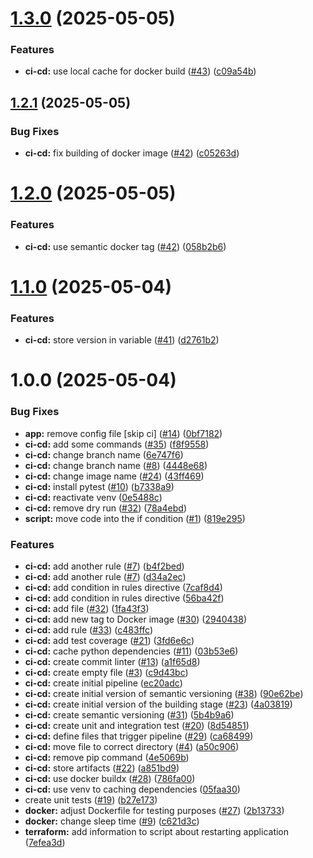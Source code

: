 # [1.3.0](https://gitlab.com/jakubkoziel992/SkillSet/compare/v1.2.1...v1.3.0) (2025-05-05)


### Features

* **ci-cd:** use local cache for docker build ([#43](https://gitlab.com/jakubkoziel992/SkillSet/issues/43)) ([c09a54b](https://gitlab.com/jakubkoziel992/SkillSet/commit/c09a54b4cc618a758c9d102754132abd0acb0a43))

## [1.2.1](https://gitlab.com/jakubkoziel992/SkillSet/compare/v1.2.0...v1.2.1) (2025-05-05)


### Bug Fixes

* **ci-cd:** fix building of docker image ([#42](https://gitlab.com/jakubkoziel992/SkillSet/issues/42)) ([c05263d](https://gitlab.com/jakubkoziel992/SkillSet/commit/c05263d45b34715fbb2e2c203d34aae3d027cf68))

# [1.2.0](https://gitlab.com/jakubkoziel992/SkillSet/compare/v1.1.0...v1.2.0) (2025-05-05)


### Features

* **ci-cd:** use semantic docker tag ([#42](https://gitlab.com/jakubkoziel992/SkillSet/issues/42)) ([058b2b6](https://gitlab.com/jakubkoziel992/SkillSet/commit/058b2b6cf1791edb5624fb5246f18280e4f80e90))

# [1.1.0](https://gitlab.com/jakubkoziel992/SkillSet/compare/v1.0.0...v1.1.0) (2025-05-04)


### Features

* **ci-cd:** store version in variable ([#41](https://gitlab.com/jakubkoziel992/SkillSet/issues/41)) ([d2761b2](https://gitlab.com/jakubkoziel992/SkillSet/commit/d2761b28c101e8fc729de92a7b260781efec6a5d))

# 1.0.0 (2025-05-04)


### Bug Fixes

* **app:** remove config file [skip ci] ([#14](https://gitlab.com/jakubkoziel992/SkillSet/issues/14)) ([0bf7182](https://gitlab.com/jakubkoziel992/SkillSet/commit/0bf7182a1063fc87c0e705c0ef548d1838ab457a))
* **ci-cd:** add some commands ([#35](https://gitlab.com/jakubkoziel992/SkillSet/issues/35)) ([f8f9558](https://gitlab.com/jakubkoziel992/SkillSet/commit/f8f955815dc54ac82dbf61c5678cf6920620473b))
* **ci-cd:** change branch name ([6e747f6](https://gitlab.com/jakubkoziel992/SkillSet/commit/6e747f6f9fd145e68b180661fb3916ff54e3a570))
* **ci-cd:** change branch name ([#8](https://gitlab.com/jakubkoziel992/SkillSet/issues/8)) ([4448e68](https://gitlab.com/jakubkoziel992/SkillSet/commit/4448e685e99d2ca0579361d03c50f0ae26036c34))
* **ci-cd:** change image name ([#24](https://gitlab.com/jakubkoziel992/SkillSet/issues/24)) ([43ff469](https://gitlab.com/jakubkoziel992/SkillSet/commit/43ff469515fcf37c8c2c10ce9313f5da338cc98e))
* **ci-cd:** install pytest ([#10](https://gitlab.com/jakubkoziel992/SkillSet/issues/10)) ([b7338a9](https://gitlab.com/jakubkoziel992/SkillSet/commit/b7338a966ca1a9b36cafc799f503a43da6b090a8))
* **ci-cd:** reactivate venv ([0e5488c](https://gitlab.com/jakubkoziel992/SkillSet/commit/0e5488c084a57e8f1a19e9f14edc1028e82c6f6d))
* **ci-cd:** remove dry run ([#32](https://gitlab.com/jakubkoziel992/SkillSet/issues/32)) ([78a4ebd](https://gitlab.com/jakubkoziel992/SkillSet/commit/78a4ebd5d391c8446a91073506b30aab5633f088))
* **script:** move code into the if condition ([#1](https://gitlab.com/jakubkoziel992/SkillSet/issues/1)) ([819e295](https://gitlab.com/jakubkoziel992/SkillSet/commit/819e295f3b592068bdec6698c7cdf33989c18410))


### Features

* **ci-cd:** add another rule ([#7](https://gitlab.com/jakubkoziel992/SkillSet/issues/7)) ([b4f2bed](https://gitlab.com/jakubkoziel992/SkillSet/commit/b4f2bed5286fd632b49a2e7f4539f0ccabd6e345))
* **ci-cd:** add another rule ([#7](https://gitlab.com/jakubkoziel992/SkillSet/issues/7)) ([d34a2ec](https://gitlab.com/jakubkoziel992/SkillSet/commit/d34a2ecaa12fa7828cb5799628c4894e6dcfed3d))
* **ci-cd:** add condition in rules directive ([7caf8d4](https://gitlab.com/jakubkoziel992/SkillSet/commit/7caf8d4e4e7184a34aae2251e027c0aa1cdc5019))
* **ci-cd:** add condition in rules directive ([56ba42f](https://gitlab.com/jakubkoziel992/SkillSet/commit/56ba42f90bfe605e3c2943e692926a2aafb1abaf))
* **ci-cd:** add file ([#32](https://gitlab.com/jakubkoziel992/SkillSet/issues/32)) ([1fa43f3](https://gitlab.com/jakubkoziel992/SkillSet/commit/1fa43f3ddf188f25e7f687502ef9dbd53e0c0397))
* **ci-cd:** add new tag to Docker image ([#30](https://gitlab.com/jakubkoziel992/SkillSet/issues/30)) ([2940438](https://gitlab.com/jakubkoziel992/SkillSet/commit/2940438566bd7472b58188bf7545371dc0fe6b70))
* **ci-cd:** add rule ([#33](https://gitlab.com/jakubkoziel992/SkillSet/issues/33)) ([c483ffc](https://gitlab.com/jakubkoziel992/SkillSet/commit/c483ffcaf60b1400f8bf8fe2ef3889979c78cce8))
* **ci-cd:** add test coverage ([#21](https://gitlab.com/jakubkoziel992/SkillSet/issues/21)) ([3fd6e6c](https://gitlab.com/jakubkoziel992/SkillSet/commit/3fd6e6cb96717f9e7a5f0902bca20798218f7ffc))
* **ci-cd:** cache python dependencies ([#11](https://gitlab.com/jakubkoziel992/SkillSet/issues/11)) ([03b53e6](https://gitlab.com/jakubkoziel992/SkillSet/commit/03b53e6f660891a58eb6422813082d64720c5f6e))
* **ci-cd:** create commit linter ([#13](https://gitlab.com/jakubkoziel992/SkillSet/issues/13)) ([a1f65d8](https://gitlab.com/jakubkoziel992/SkillSet/commit/a1f65d8ea525c9cdcf784323ef5c34cfcd793749))
* **ci-cd:** create empty file ([#3](https://gitlab.com/jakubkoziel992/SkillSet/issues/3)) ([c9d43bc](https://gitlab.com/jakubkoziel992/SkillSet/commit/c9d43bc5a28c93c327910dd583d83357547aa529))
* **ci-cd:** create initial pipeline ([ec20adc](https://gitlab.com/jakubkoziel992/SkillSet/commit/ec20adc4c5b360d34688173c47b3a2b63c309654))
* **ci-cd:** create initial version of semantic versioning ([#38](https://gitlab.com/jakubkoziel992/SkillSet/issues/38)) ([90e62be](https://gitlab.com/jakubkoziel992/SkillSet/commit/90e62befd0e1155c7b4a41882473bab83cad2de0))
* **ci-cd:** create initial version of the building stage ([#23](https://gitlab.com/jakubkoziel992/SkillSet/issues/23)) ([4a03819](https://gitlab.com/jakubkoziel992/SkillSet/commit/4a038197b22525fa1f039860725569fe714b06ca))
* **ci-cd:** create semantic versioning ([#31](https://gitlab.com/jakubkoziel992/SkillSet/issues/31)) ([5b4b9a6](https://gitlab.com/jakubkoziel992/SkillSet/commit/5b4b9a63ea244ea450d1a62baf005b0a2f2434a5))
* **ci-cd:** create unit and integration test ([#20](https://gitlab.com/jakubkoziel992/SkillSet/issues/20)) ([8d54851](https://gitlab.com/jakubkoziel992/SkillSet/commit/8d54851f2194014cb181e479e4e092b73654d22a))
* **ci-cd:** define files that trigger pipeline ([#29](https://gitlab.com/jakubkoziel992/SkillSet/issues/29)) ([ca68499](https://gitlab.com/jakubkoziel992/SkillSet/commit/ca68499c118a52f0ae00307ad27be6c251e209fb))
* **ci-cd:** move file to correct directory ([#4](https://gitlab.com/jakubkoziel992/SkillSet/issues/4)) ([a50c906](https://gitlab.com/jakubkoziel992/SkillSet/commit/a50c906b5463ef031f16ac9715c936f84e9380b9))
* **ci-cd:** remove pip command ([4e5069b](https://gitlab.com/jakubkoziel992/SkillSet/commit/4e5069b54760e75e4a17e8eefa36f465871efeff))
* **ci-cd:** store artifacts ([#22](https://gitlab.com/jakubkoziel992/SkillSet/issues/22)) ([a851bd9](https://gitlab.com/jakubkoziel992/SkillSet/commit/a851bd9e32839f35ee43cf2db46dbca08dda6980))
* **ci-cd:** use docker buildx ([#28](https://gitlab.com/jakubkoziel992/SkillSet/issues/28)) ([786fa00](https://gitlab.com/jakubkoziel992/SkillSet/commit/786fa003025a302b9a73d4579cd07fc8418f9bd9))
* **ci-cd:** use venv to caching dependencies ([05faa30](https://gitlab.com/jakubkoziel992/SkillSet/commit/05faa30cc76f20f18bbcaefb9ae38defc2713673))
* create unit tests ([#19](https://gitlab.com/jakubkoziel992/SkillSet/issues/19)) ([b27e173](https://gitlab.com/jakubkoziel992/SkillSet/commit/b27e1733d64c2c703fd078a890275b178626b6c5))
* **docker:** adjust Dockerfile for testing purposes ([#27](https://gitlab.com/jakubkoziel992/SkillSet/issues/27)) ([2b13733](https://gitlab.com/jakubkoziel992/SkillSet/commit/2b13733a20c63678900ca06f1a9a941216289610))
* **docker:** change sleep time ([#9](https://gitlab.com/jakubkoziel992/SkillSet/issues/9)) ([c621d3c](https://gitlab.com/jakubkoziel992/SkillSet/commit/c621d3c892282ec5e6d1b1316b2ffcc8af731e21))
* **terraform:** add information to script about restarting application ([7efea3d](https://gitlab.com/jakubkoziel992/SkillSet/commit/7efea3da0e29ae9179d1ce901bb9f53a7c5d9fa4))
